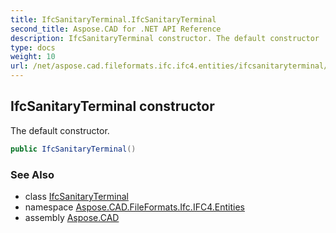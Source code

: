 ```yaml
---
title: IfcSanitaryTerminal.IfcSanitaryTerminal
second_title: Aspose.CAD for .NET API Reference
description: IfcSanitaryTerminal constructor. The default constructor
type: docs
weight: 10
url: /net/aspose.cad.fileformats.ifc.ifc4.entities/ifcsanitaryterminal/ifcsanitaryterminal/
---
```

## IfcSanitaryTerminal constructor

The default constructor.

```csharp
public IfcSanitaryTerminal()
```

### See Also

* class [IfcSanitaryTerminal](../)
* namespace [Aspose.CAD.FileFormats.Ifc.IFC4.Entities](../../ifcsanitaryterminal/)
* assembly [Aspose.CAD](../../../)


